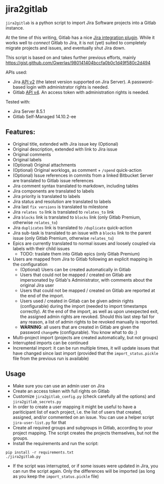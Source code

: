 # jira2gitlab

`jira2gitlab` is a python script to import Jira Software projects into a Gitlab instance.

At the time of this writing, Gitlab has a nice [Jira integration plugin](https://docs.gitlab.com/ee/integration/jira/). 
While it works well to _connect_ Gitlab to Jira, it is not (yet) suited to completely migrate projects and issues,
and eventually shut Jira down.

This script is based on and takes further previous efforts, mainly https://gist.github.com/Gwerlas/980141404bccfa0b0c1d49f580c2d494


APIs used:
- Jira [API v2](https://docs.atlassian.com/software/jira/docs/api/REST/8.5.0/) (the latest version supported on Jira Server). A password-based login with administrator rights is needed.
- Gitlab [API v4](https://docs.gitlab.com/ee/api/README.html). An access token with administration rights is needed.


Tested with:
- Jira Server 8.5.1
- Gitlab Self-Managed 14.10.2-ee

## Features:
- Original title, extended with Jira issue key (Optional)
- Original description, extended with link to Jira issue
- Original comments
- Original labels
- (Optional) Original attachments
- (Optional) Original worklogs, as comment + `/spend` quick-action
- (Optional) Issue references in commits from a linked Bitbucket Server are translated to Gitlab issue references
- Jira comment syntax translated to markdown, including tables
- Jira components are translated to labels
- Jira priority is translated to labels
- Jira status and resolution are translated to labels
- Jira last `fix versions` is translated to milestone
- Jira `relates to` link is translated to `relates_to` link
- Jira `blocks` link is translated to `blocks` link (only Gitlab Premium, otherwise `relates_to`)
- Jira `duplicates` link is translated to `/duplicate` quick-action
- Jira sub-task is translated to an issue with a `blocks` link to the parent issue (only Gitlab Premium, otherwise `relates_to`)
- Epics are currently translated to normal issues and loosely coupled via labels with their child issues
  - TODO: traslate them into Gitlab epics (only Gitlab Premium)
- Users are mapped from Jira to Gitlab following an explicit mapping in the configuration
  - (Optional) Users can be created automatically in Gitlab
  - Users that could not be mapped / created on Gitlab are impersonated by Gitlab's Administrator, with comments about the original Jira user
  - Users that could not be mapped / created on Gitlab are reported at the end of the import.
  - Users used / created in Gitlab can be given admin rights (configurable) during the import (needed to import timestamps correctly).
At the end of the import, as well as upon unexpected exit, the assigned admin rights are revoked.
Should this last step fail for any reason, a list of admin rights to be revoked manually is reported.
  - **WARNING**: all users that are created in Gitlab are given the password `changeMe` (configurable). You know what to do ;)
- Multi-project import (projects are created automatically, but not groups)
- Interrupted imports can be continued
- Incremental import: it can be run multiple times, it will update issues that have changed since last import (provided that the `import_status.pickle` file from the previous run is available)

## Usage
- Make sure you can use an admin user on Jira
- Create an access token with full rights on Gitlab
- Customize `jira2gitlab_config.py` (check carefully all the options) and `jira2gitlab_secrets.py`
- In order to create a user mapping it might be useful to have a pariticipant list of each project, i.e. the list of users that created, assigned, and/or commented on an issue. You can use a helper script `jira-user-list.py` for that
- Create all required groups and subgroups in Gitlab, according to your project mapping.
The script creates the projects themselves, but not the groups.
- Install the requirements and run the script:
```
pip install -r requirements.txt
./jira2gitlab.py
```
- If the script was interrupted, or if some issues were updated in Jira, you can run the script again.
Only the differences will be imported (as long as you keep the `import_status.pickle` file)

